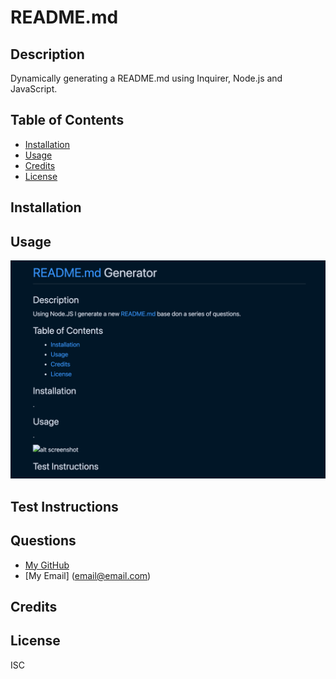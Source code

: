 # README.md
  

  ## Description 

  Dynamically generating a README.md using Inquirer, Node.js and JavaScript.

  ## Table of Contents

 - [Installation](#installation)
 - [Usage](#usage)
 - [Credits](#credits)
 - [License](#license)

 ## Installation

  

## Usage

 

![alt screenshot](images/screenshot.png)


## Test Instructions

 

## Questions

  - [My GitHub](KevinJWesley)
  - [My Email] (email@email.com)


 ## Credits

 


## License 

ISC











  